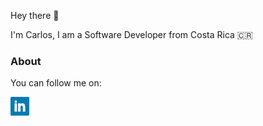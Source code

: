 Hey there :wave:

I'm Carlos, I am a Software Developer from Costa Rica :costa_rica:

### About
You can follow me on:
<p align='left'>
<a href="https://www.linkedin.com/in/carlos-hidalgo-57496997"><img height="30" src="https://github.com/arbizu88/arbizu88/blob/master/icons/linkedin.png?raw=true"></a>
</p>
<!--
**arbizu88/arbizu88** is a ✨ _special_ ✨ repository because its `README.md` (this file) appears on your GitHub profile.

Here are some ideas to get you started:

- 🔭 I’m currently working on ...
- 🌱 I’m currently learning ...
- 👯 I’m looking to collaborate on ...
- 🤔 I’m looking for help with ...
- 💬 Ask me about ...
- 📫 How to reach me: ...
- 😄 Pronouns: ...
- ⚡ Fun fact: ...
-->
